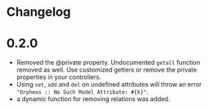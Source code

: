 # Changelog

# 0.2.0

- Removed the @private property. Undocumented `getall` function removed as well. Use customized getters or remove the private properties in your controllers.
- Using `set`, `add` and `del` on undefined attributes will throw an error `"Orpheus :: No Such Model Attribute: #{k}"`.
- a dynamic function for removing relations was added.